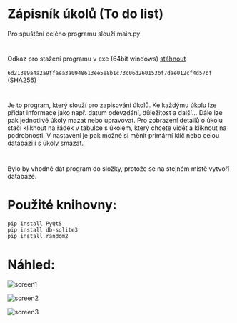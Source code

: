 # Zápisník úkolů (To do list)

Pro spuštění celého programu slouží main.py

#
Odkaz pro stažení programu v exe (64bit windows) [stáhnout](https://github.com/RxiPland/To-do-list/releases/download/v1.0.1/to_do_list.exe)
<br/>
<br/>
`6d213e9a4a2a9ffaea3a0948613ee5e8b1c73c06d260153bf7dae012cf4d57bf` (SHA256)
#

Je to program, který slouží pro zapisování úkolů. Ke každýmu úkolu lze přidat informace jako např. datum odevzdání, důležitost a další... Dále lze pak jednotlivé úkoly mazat nebo upravovat. Pro zobrazení detailů o úkolu stačí kliknout na řádek v tabulce s úkolem, který chcete vidět a kliknout na podrobnosti. V nastavení je pak možné si měnit primární klíč nebo celou databázi i s úkoly smazat.

#

Bylo by vhodné dát program do složky, protože se na stejném místě vytvoří databáze.

#

# Použité knihovny:
```
pip install PyQt5
pip install db-sqlite3
pip install random2
```

# Náhled:


![screen1](https://user-images.githubusercontent.com/82058894/147410683-34913bd6-4f68-460d-bae1-9b73f8a9da9e.png)

![screen2](https://user-images.githubusercontent.com/82058894/147410702-42012b93-e15f-4b0a-b49b-aa7cc5395265.png)

![screen3](https://user-images.githubusercontent.com/82058894/147410718-f255db16-6c28-4e36-9bfb-5ff8c0998903.png)
